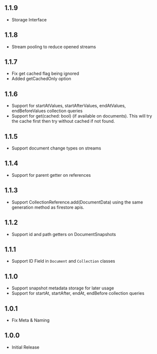 ## 1.1.9

* Storage Interface

## 1.1.8

* Stream pooling to reduce opened streams

## 1.1.7

* Fix get cached flag being ignored
* Added getCachedOnly option

## 1.1.6

* Support for startAtValues, startAfterValues, endAtValues, endBeforeValues collection queries
* Support for get(cached: bool) (if available on documents). This will try the cache first then try without cached if not found.

## 1.1.5

* Support document change types on streams

## 1.1.4

* Support for parent getter on references

## 1.1.3

* Support CollectionReference.add(DocumentData) using the same generation method as firestore apis.

## 1.1.2

* Support id and path getters on DocumentSnapshots

## 1.1.1

* Support ID Field in `Document` and `Collection` classes

## 1.1.0

* Support snapshot metadata storage for later usage
* Support for startAt, startAfter, endAt, endBefore collection queries

## 1.0.1

* Fix Meta & Naming

## 1.0.0

* Initial Release